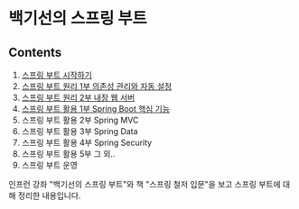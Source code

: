 백기선의 스프링 부트
===============

Contents
------------------

1. [스프링 부트 시작하기](./ch01.md)
2. [스프링 부트 원리 1부 의존성 관리와 자동 설정](./ch02.md)
3. [스프링 부트 원리 2부 내장 웹 서버](./ch03.md)
4. [스프링 부트 활용 1부 Spring Boot 핵심 기능](./ch04.md)
5. 스프링 부트 활용 2부 Spring MVC
6. 스프링 부트 활용 3부 Spring Data
7. 스프링 부트 활용 4부 Spring Security
8. 스프링 부트 활용 5부 그 외.. 
9. 스프링 부트 운영


인프런 강좌 "백기선의 스프링 부트"와 책 "스프링 철저 입문"을 보고 스프링 부트에 대해 정리한 내용입니다.  